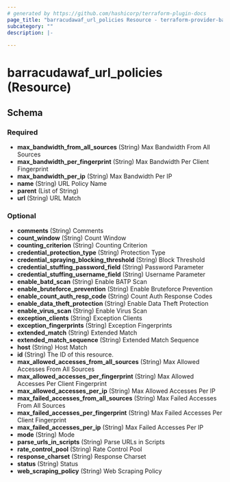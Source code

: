 ```yaml
---
# generated by https://github.com/hashicorp/terraform-plugin-docs
page_title: "barracudawaf_url_policies Resource - terraform-provider-barracudawaf"
subcategory: ""
description: |-
  
---
```


# barracudawaf_url_policies (Resource)





<!-- schema generated by tfplugindocs -->
## Schema

### Required

- **max_bandwidth_from_all_sources** (String) Max Bandwidth From All Sources
- **max_bandwidth_per_fingerprint** (String) Max Bandwidth Per Client Fingerprint
- **max_bandwidth_per_ip** (String) Max Bandwidth Per IP
- **name** (String) URL Policy Name
- **parent** (List of String)
- **url** (String) URL Match

### Optional

- **comments** (String) Comments
- **count_window** (String) Count Window
- **counting_criterion** (String) Counting Criterion
- **credential_protection_type** (String) Protection Type
- **credential_spraying_blocking_threshold** (String) Block Threshold
- **credential_stuffing_password_field** (String) Password Parameter
- **credential_stuffing_username_field** (String) Username Parameter
- **enable_batd_scan** (String) Enable BATP Scan
- **enable_bruteforce_prevention** (String) Enable Bruteforce Prevention
- **enable_count_auth_resp_code** (String) Count Auth Response Codes
- **enable_data_theft_protection** (String) Enable Data Theft Protection
- **enable_virus_scan** (String) Enable Virus Scan
- **exception_clients** (String) Exception Clients
- **exception_fingerprints** (String) Exception Fingerprints
- **extended_match** (String) Extended Match
- **extended_match_sequence** (String) Extended Match Sequence
- **host** (String) Host Match
- **id** (String) The ID of this resource.
- **max_allowed_accesses_from_all_sources** (String) Max Allowed Accesses From All Sources
- **max_allowed_accesses_per_fingerprint** (String) Max Allowed Accesses Per Client Fingerprint
- **max_allowed_accesses_per_ip** (String) Max Allowed Accesses Per IP
- **max_failed_accesses_from_all_sources** (String) Max Failed Accesses From All Sources
- **max_failed_accesses_per_fingerprint** (String) Max Failed Accesses Per Client Fingerprint
- **max_failed_accesses_per_ip** (String) Max Failed Accesses Per IP
- **mode** (String) Mode
- **parse_urls_in_scripts** (String) Parse URLs in Scripts
- **rate_control_pool** (String) Rate Control Pool
- **response_charset** (String) Response Charset
- **status** (String) Status
- **web_scraping_policy** (String) Web Scraping Policy


